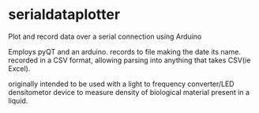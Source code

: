 # serialdataplotter
Plot and record data over a serial connection using Arduino 

Employs pyQT and an arduino. records to file making the date its name. 
recorded in a CSV format, allowing parsing into anything that takes CSV(ie Excel). 

originally intended to be used with a light to frequency converter/LED densitometor device to measure density of biological material present in a liquid. 
